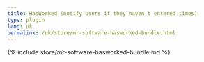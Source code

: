 ```yaml
---
title: HasWorked (notify users if they haven't entered times)
type: plugin
lang: uk
permalink: /uk/store/mr-software-hasworked-bundle.html
---
```


{% include store/mr-software-hasworked-bundle.md %}
